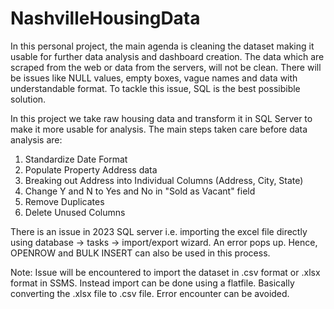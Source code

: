 # NashvilleHousingData
In this personal project, the main agenda is cleaning the dataset making it usable for further data analysis and dashboard creation.
The data which are scraped from the web or data from the servers, will not be clean. There will be issues like NULL values, empty boxes, vague names and data with understandable format. To tackle this issue, SQL is the best possibible solution.

In this project we take raw housing data and transform it in SQL Server to make it more usable for analysis.
The main steps taken care before data analysis are:

1) Standardize Date Format
2) Populate Property Address data
3) Breaking out Address into Individual Columns (Address, City, State)
4) Change Y and N to Yes and No in "Sold as Vacant" field
5) Remove Duplicates
6) Delete Unused Columns

There is an issue in 2023 SQL server i.e. importing the excel file directly using database -> tasks -> import/export wizard. An error pops up. Hence, OPENROW and BULK INSERT can also be used in this process.

Note: Issue will be encountered to import the dataset in .csv format or .xlsx format in SSMS. Instead import can be done using a flatfile. Basically converting the .xlsx file to .csv file. Error encounter can be avoided.


